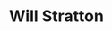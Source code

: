 ---
title: "Will Stratton"
summary: "American singer-songwriter born 1987 in Northern California."
image: "will-stratton.jpg"
---